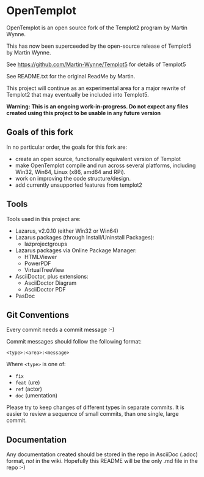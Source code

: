 
# OpenTemplot
OpenTemplot is an open source fork of the Templot2 program by Martin Wynne.

This has now been superceeded by the open-source release of Templot5 by Martin Wynne.

See https://github.com/Martin-Wynne/Templot5 for details of Templot5

See README.txt for the original ReadMe by Martin.

This project will continue as an experimental area for a major rewrite of Templot2 that may eventually
be included into Templot5.

**Warning: This is an ongoing work-in-progress. Do not expect any files created using this 
project to be usable in any future version**

## Goals of this fork

In no particular order, the goals for this fork are:
* create an open source, functionally equivalent version of Templot
* make OpenTemplot compile and run across several platforms, including Win32, Win64, Linux (x86, amd64 and RPi).
* work on improving the code structure/design.
* add currently unsupported features from templot2

## Tools

Tools used in this project are:
* Lazarus, v2.0.10 (either Win32 or Win64)
* Lazarus packages (through Install/Uninstall Packages):
  * lazprojectgroups
* Lazarus packages via Online Package Manager:
  * HTMLViewer
  * PowerPDF
  * VirtualTreeView  
* AsciiDoctor, plus extensions:
  * AsciiDoctor Diagram
  * AsciiDoctor PDF
* PasDoc
  
## Git Conventions

Every commit needs a commit message :-)

Commit messages should follow the following format:

```
<type>:<area>:<message>
```

Where `<type>` is one of:
* `fix`
* `feat` (ure)
* `ref` (actor)
* `doc` (umentation)

Please try to keep changes of different types in separate commits. It is easier to review a sequence of small commits, than one single, large commit.

## Documentation

Any documentation created should be stored in the repo in AsciiDoc (.adoc) format, _not_ in the wiki. Hopefully this README will be the only .md file 
in the repo :-)


